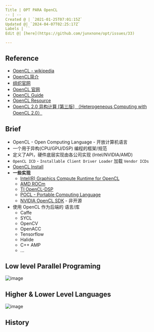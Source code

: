 ```yaml
---
Title | OPT PARA OpenCL
-- | --
Created @ | `2021-01-25T07:01:15Z`
Updated @| `2024-04-07T02:25:17Z`
Labels | ``
Edit @| [here](https://github.com/junxnone/opt/issues/33)

---
```

## Reference
- [OpenCL - wikipedia](https://en.wikipedia.org/wiki/OpenCL)
- [OpenCL简介](https://blog.csdn.net/XianBT/article/details/18914273)
- [组织官网](http://www.khronos.org/)
- [OpenCL 官网](https://www.khronos.org/opencl/)
- [OpenCL Guide](https://github.com/KhronosGroup/OpenCL-Guide)
- [OpenCL Resource](https://www.khronos.org/opencl/resources)
- [OpenCL 2.0 异构计算 [第三版] （Heterogeneous Computing with OpenCL 2.0）](https://www.bookstack.cn/books/Heterogeneous-Computing-with-OpenCL-2.0)

## Brief
- OpenCL - Open Computing Language - 开放计算机语言
- 一个用于异构(CPU/GPU/DSP) 编程的框架/规范
- 定义了API，硬件底层实现由各公司实现 (Intel/NVIDIA/AMD)
- `OpenCL ICD` - `Installable Client Driver Loader` 加载 `Vendor ICDs`
- [OpenCL Install](/OpenCL_Install)
- **一些实现**
  - [Intel(R) Graphics Compute Runtime for OpenCL](https://github.com/intel/compute-runtime)
  - [AMD ROCm](https://rocmdocs.amd.com/en/latest/)
  - [TI OpenCL-DSP](https://downloads.ti.com/mctools/esd/docs/opencl/index.html)
  - [POCL -  Portable Computing Language](http://portablecl.org/)
  - [NVIDIA OpenCL SDK](https://developer.nvidia.com/opencl) - 非开源
- 使用 OpenCL 作为后端的 语言/库
  - Caffe
  - SYCL
  - OpenCV
  - OpenACC
  - Tensorflow
  - Halide
  - C++ AMP
  - ...


## Low level Parallel Programing

![image](https://user-images.githubusercontent.com/2216970/127420583-54ee5a20-aba8-494c-b673-b9b607fbdbc8.png)

## Higher & Lower Level Languages

![image](https://user-images.githubusercontent.com/2216970/127420728-9ddc8970-7c55-4b52-935f-06756bb046c7.png)


## History

